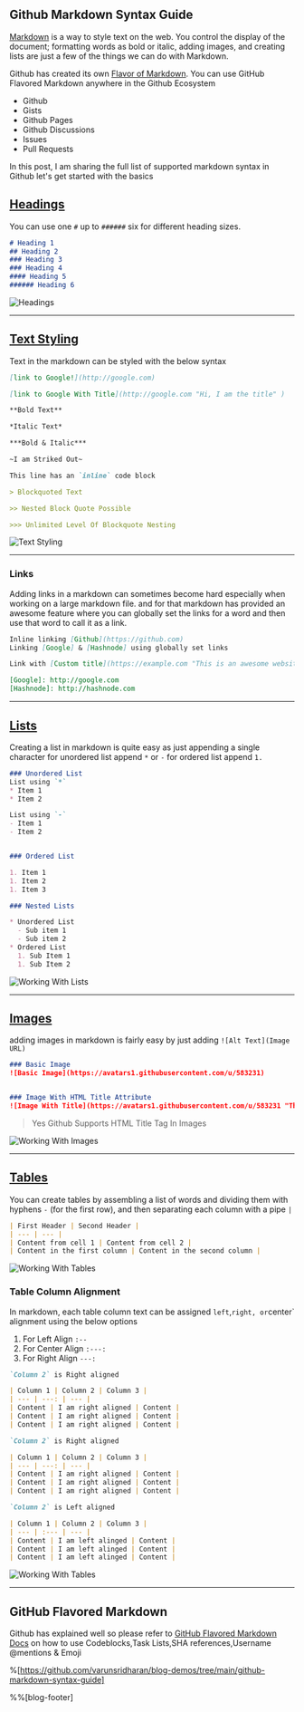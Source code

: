 ## Github Markdown Syntax Guide

[Markdown](http://daringfireball.net/projects/markdown/) is a way to style text on the web. You control the display of the document; formatting words as bold or italic, adding images, and creating lists are just a few of the things we can do with Markdown.

Github has created its own [Flavor of Markdown](https://github.github.com/gfm/).
You can use GitHub Flavored Markdown anywhere in the Github Ecosystem

- Github
- Gists
- Github Pages
- Github Discussions
- Issues
- Pull Requests


In this post, I am sharing the full list of supported markdown syntax in Github
let's get started with the basics


## [Headings](https://github.com/varunsridharan/blog-demos/blob/main/github-markdown-syntax-guide/heading.md)
You can use one `#` up to `######` six for different heading sizes.

```markdown
# Heading 1
## Heading 2
### Heading 3
### Heading 4 
#### Heading 5
###### Heading 6
```
![Headings](https://s2.do-spaces.com/2020/Nov/14/1605357103-158.jpg)

---

## [Text Styling](https://github.com/varunsridharan/blog-demos/blob/main/github-markdown-syntax-guide/text-style.md)
Text in the markdown can be styled with the below syntax

```markdown
[link to Google!](http://google.com)

[link to Google With Title](http://google.com "Hi, I am the title" )

**Bold Text**

*Italic Text*

***Bold & Italic***

~I am Striked Out~

This line has an `inline` code block

> Blockquoted Text

>> Nested Block Quote Possible 

>>> Unlimited Level Of Blockquote Nesting
```

![Text Styling](https://s2.do-spaces.com/2020/Nov/14/1605358824-169.jpg)

---

### Links
Adding links in a markdown can sometimes become hard especially when working on a large markdown file. and for that markdown has provided an awesome feature where you can globally set the links for a word and then use that word to call it as a link.

```markdown
Inline linking [Github](https://github.com)
Linking [Google] & [Hashnode] using globally set links

Link with [Custom title](https://example.com "This is an awesome website")

[Google]: http://google.com
[Hashnode]: http://hashnode.com
```
---

## [Lists](https://github.com/varunsridharan/blog-demos/blob/main/github-markdown-syntax-guide/lists.md)
Creating a list in markdown is quite easy as just appending a single character
for unordered list append `*` or `-` 
for ordered list append `1.` 


```markdown
### Unordered List
List using `*`
* Item 1
* Item 2

List using `-`
- Item 1
- Item 2


### Ordered List

1. Item 1
1. Item 2
1. Item 3

### Nested Lists

* Unordered List
  - Sub item 1
  - Sub item 2
* Ordered List
  1. Sub Item 1
  1. Sub Item 2

```

![Working With Lists](https://s2.do-spaces.com/2020/Nov/14/1605358056-163.jpg)

---

## [Images](https://github.com/varunsridharan/blog-demos/blob/main/github-markdown-syntax-guide/images.md)
adding images in markdown is fairly easy by just adding `![Alt Text](Image URL)`

```markdown
### Basic Image
![Basic Image](https://avatars1.githubusercontent.com/u/583231)


### Image With HTML Title Attribute
![Image With Title](https://avatars1.githubusercontent.com/u/583231 "The Octocat Avatar")

```
> Yes Github Supports HTML Title Tag In Images

![Working With Images](https://s2.do-spaces.com/2020/Nov/14/1605358698-126.jpg)

---


## [Tables](https://github.com/varunsridharan/blog-demos/blob/main/github-markdown-syntax-guide/table.md)
You can create tables by assembling a list of words and dividing them with hyphens `-` (for the first row), and then separating each column with a pipe `|`
```markdown
| First Header | Second Header |
| --- | --- |
| Content from cell 1 | Content from cell 2 |
| Content in the first column | Content in the second column |
```
![Working With Tables](https://s2.do-spaces.com/2020/Nov/14/1605359151-146.jpg)

### Table Column Alignment
In markdown, each table column text can be assigned `left`,` right, or `center` alignment using the below options

1. For Left Align `:--` 
2. For Center Align `:---:`
3. For Right Align `---:`

```markdown
`Column 2` is Right aligned 

| Column 1 | Column 2 | Column 3 |
| --- | ---: | --- |
| Content | I am right aligned | Content |
| Content | I am right aligned | Content |
| Content | I am right aligned | Content |

`Column 2` is Right aligned 

| Column 1 | Column 2 | Column 3 |
| --- | ---: | --- |
| Content | I am right aligned | Content |
| Content | I am right aligned | Content |
| Content | I am right aligned | Content |

`Column 2` is Left aligned 

| Column 1 | Column 2 | Column 3 |
| --- | :--- | --- |
| Content | I am left alinged | Content |
| Content | I am left alinged | Content |
| Content | I am left alinged | Content |
```
![Working With Tables](https://s2.do-spaces.com/2020/Nov/14/1605359591-116.jpg)

---

## GitHub Flavored Markdown
Github has explained well so please refer to [GitHub Flavored Markdown Docs](https://guides.github.com/features/mastering-markdown/#GitHub-flavored-markdown) on how to use Codeblocks,Task Lists,SHA references,Username @mentions & Emoji

%[https://github.com/varunsridharan/blog-demos/tree/main/github-markdown-syntax-guide]

%%[blog-footer]